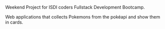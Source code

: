 Weekend Project for ISDI coders Fullstack Development Bootcamp.

Web applications that collects Pokemons from the pokéapi and show them in cards.
